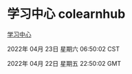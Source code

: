 # 学习中心 colearnhub
[学习中心](http://59.174.24.91:56308/colearnhub/)

2022年 04月 23日 星期六 06:50:02 CST

2022年 04月 22日 星期五 22:50:02 GMT
